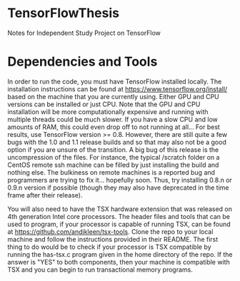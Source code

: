 # TensorFlowThesis
Notes for Independent Study Project on TensorFlow

# Dependencies and Tools
In order to run the code, you must have TensorFlow installed locally. The installation instructions can be found at https://www.tensorflow.org/install/ based on the machine that you are currently using. Either GPU and CPU versions can be installed or just CPU. Note that the GPU and CPU installation will be more computationally expensive and running with multiple threads could be much slower. If you have a slow CPU and low amounts of RAM, this could even drop off to not running at all... For best results, use TensorFlow version >= 0.8. However, there are still quite a few bugs with the 1.0 and 1.1 release builds and so that may also not be a good option if you are unsure of the transition. A big bug of this release is the uncompression of the files. For instance, the typical /scratch folder on a CentOS remote ssh machine can be filled by just installing the build and nothing else. The bulkiness on remote machines is a reported bug and programmers are trying to fix it... hopefully soon. Thus, try installing 0.8.n or 0.9.n version if possible (though they may also have deprecated in the time frame after their release).

You will also need to have the TSX hardware extension that was released on 4th generation Intel core processors. The header files and tools that can be used to program, if your processor is capable of running TSX, can be found at https://github.com/andikleen/tsx-tools. Clone the repo to your local machine and follow the instructions provided in their README. The first thing to do would be to check if your processor is TSX compatible by running the has-tsx.c program given in the home directory of the repo. If the answer is "YES" to both components, then your machine is compatible with TSX and you can begin to run transactional memory programs.
